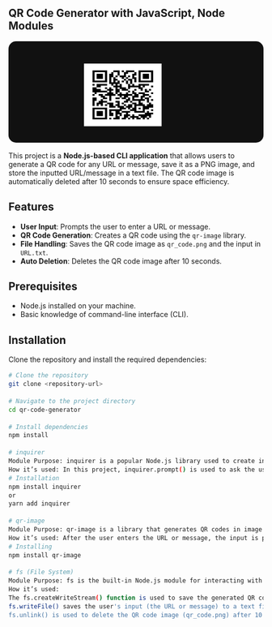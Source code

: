 ## QR Code Generator with JavaScript, Node Modules
<img src="QR_Code.png" alt="QR Code" style="border-radius: 15px; width: 600px; height: 200px;">


This project is a **Node.js-based CLI application** that allows users to generate a QR code for any URL or message, save it as a PNG image, and store the inputted URL/message in a text file. The QR code image is automatically deleted after 10 seconds to ensure space efficiency.

## Features

- **User Input**: Prompts the user to enter a URL or message.
- **QR Code Generation**: Creates a QR code using the `qr-image` library.
- **File Handling**: Saves the QR code image as `qr_code.png` and the input in `URL.txt`.
- **Auto Deletion**: Deletes the QR code image after 10 seconds.

## Prerequisites

- Node.js installed on your machine.
- Basic knowledge of command-line interface (CLI).

## Installation

Clone the repository and install the required dependencies:

```bash
# Clone the repository
git clone <repository-url>

# Navigate to the project directory
cd qr-code-generator

# Install dependencies
npm install

# inquirer
Module Purpose: inquirer is a popular Node.js library used to create interactive command-line interfaces (CLI). It allows developers to prompt users for inputs in the terminal.
How it’s used: In this project, inquirer.prompt() is used to ask the user for a URL or a message that will be converted into a QR code.
# Installation
npm install inquirer
or
yarn add inquirer

# qr-image
Module Purpose: qr-image is a library that generates QR codes in image formats such as PNG or SVG.
How it’s used: After the user enters the URL or message, the input is passed to qr-image to generate a QR code in PNG format, which is saved to the file system.
# Installing
npm install qr-image

# fs (File System)
Module Purpose: fs is the built-in Node.js module for interacting with the file system, allowing reading and writing of files.
How it’s used:
The fs.createWriteStream() function is used to save the generated QR code image to a file.
fs.writeFile() saves the user's input (the URL or message) to a text file (URL.txt).
fs.unlink() is used to delete the QR code image (qr_code.png) after 10 seconds.
